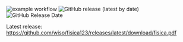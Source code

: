 ![example workflow](https://github.com/wiso/fisica123/actions/workflows/build_latex.yml/badge.svg)
![GitHub release (latest by date)](https://img.shields.io/github/v/release/wiso/fisica123)
![GitHub Release Date](https://img.shields.io/github/release-date/wiso/fisica123)

Latest release: https://github.com/wiso/fisica123/releases/latest/download/fisica.pdf
